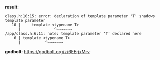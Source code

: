 **result**:
```
class.h:10:15: error: declaration of template parameter 'T' shadows template parameter
   10 |     template <typename T>
      |               ^~~~~~~~
/app/class.h:6:11: note: template parameter 'T' declared here
    6 | template <typename T>
      |           ^~~~~~~~
```
**godbolt**: https://godbolt.org/z/6EErjxMrv